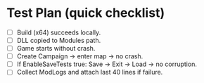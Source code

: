 ﻿# Test Plan (quick checklist)

- [ ] Build (x64) succeeds locally.
- [ ] DLL copied to Modules path.
- [ ] Game starts without crash.
- [ ] Create Campaign -> enter map -> no crash.
- [ ] If EnableSaveTests true: Save -> Exit -> Load -> no corruption.
- [ ] Collect ModLogs and attach last 40 lines if failure.